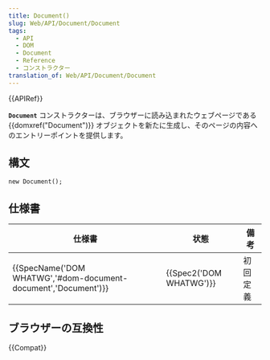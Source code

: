 ```yaml
---
title: Document()
slug: Web/API/Document/Document
tags:
  - API
  - DOM
  - Document
  - Reference
  - コンストラクター
translation_of: Web/API/Document/Document
---
```

{{APIRef}}

**`Document`** コンストラクターは、ブラウザーに読み込まれたウェブページである {{domxref("Document")}} オブジェクトを新たに生成し、そのページの内容へのエントリーポイントを提供します。

## 構文

```
new Document();
```

## 仕様書

| 仕様書                                                                               | 状態                             | 備考     |
| ------------------------------------------------------------------------------------ | -------------------------------- | -------- |
| {{SpecName('DOM WHATWG','#dom-document-document','Document')}} | {{Spec2('DOM WHATWG')}} | 初回定義 |

## ブラウザーの互換性

{{Compat}}
